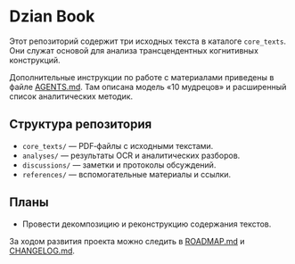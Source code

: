 # Dzian Book

Этот репозиторий содержит три исходных текста в каталоге `core_texts`. Они служат основой для анализа трансцендентных когнитивных конструкций.

Дополнительные инструкции по работе с материалами приведены в файле [AGENTS.md](AGENTS.md).
Там описана модель «10 мудрецов» и расширенный список аналитических методик.

## Структура репозитория

- `core_texts/` — PDF‑файлы с исходными текстами.
- `analyses/` — результаты OCR и аналитических разборов.
- `discussions/` — заметки и протоколы обсуждений.
- `references/` — вспомогательные материалы и ссылки.

## Планы

- Провести декомпозицию и реконструкцию содержания текстов.

За ходом развития проекта можно следить в [ROADMAP.md](ROADMAP.md) и [CHANGELOG.md](CHANGELOG.md).
